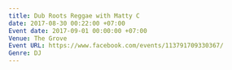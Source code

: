 ```yaml
---
title: Dub Roots Reggae with Matty C
date: 2017-08-30 00:22:00 +07:00
Event date: 2017-09-01 00:00:00 +07:00
Venue: The Grove
Event URL: https://www.facebook.com/events/113791709330367/
Genre: DJ
---
```


